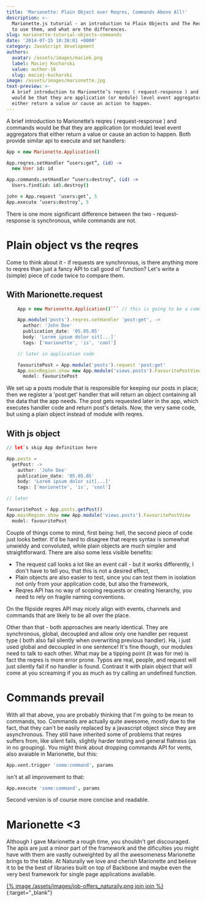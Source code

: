 ```yaml
---
title: 'Marionette: Plain Object over Reqres, Commands Above All!'
description: >-
  Marionette.js tutorial - an introduction to Plain Objects and The Reqres, how
  to use them, and what are the differences.
slug: marionette-tutorial-objects-commands
date: '2014-07-15 10:38:01 +0000'
category: JavaScript development
authors:
  avatar: /assets/images/maciek.png
  label: Maciej Kucharski
  value: author-16
  slug: maciej-kucharski
image: /assets/images/marionette.jpg
text-preview: >-
  A brief introduction to Marionette’s reqres ( request-response ) and commands
  would be that they are application (or module) level event aggregators that
  either return a value or cause an action to happen.
---
```

A brief introduction to Marionette’s reqres ( request-response ) and commands would be that they are application (or module) level event aggregators that either return a value or cause an action to happen. Both provide similar api to execute and set handlers:

```coffee
App = new Marionette.Application()

App.reqres.setHandler “users:get”, (id) ->
  new User id: id

App.commands.setHandler “users:destroy”, (id) ->
  Users.find(id: id).destroy()

john = App.request ‘users:get’, 5
App.execute ‘users:destroy’, 5
```

There is one more significant difference between the two - request-response is synchronous, while commands are not.

# Plain object vs the reqres

Come to think about it - if requests are synchronous, is there anything more to reqres than just a fancy API to call good ol' function? Let's write a (simple) piece of code twice to compare them.

## With Marionette.request

````coffee
    App = new Marionette.Application()``` // this is going to be a common part

    App.module('posts').reqres.setHandler 'post:get', ->
      author: 'John Doe'
      publication_date: '05.05.05'
      body: 'Lorem ipsum dolor sit[...]'
      tags: ['marionette', 'is', 'cool']

    // later in application code

    favouritePost = App.module('posts').request 'post:get'
    App.mainRegion.show new App.module('views.posts').FavouritePostView
      model: favouritePost
````

We set up a posts module that is responsible for keeping our posts in place; then we register a 'post:get' handler that will return an object containing all the data that the app needs. The post gets requested later in the app, which executes handler code and return post's details.
Now, the very same code, but using a plain object instead of module with reqres.

## With js object

```coffee
// let`s skip App definition here

App.posts =
  getPost: ->
    author: 'John Doe'
    publication_date: '05.05.05'
    body: 'Lorem ipsum dolor sit[...]'
    tags: ['marionette', 'is', 'cool']

// later

favouritePost = App.posts.getPost()
App.mainRegion.show new App.module('views.posts').FavouritePostView
  model: favouritePost
```

Couple of things come to mind, first being: hell, the second piece of code just looks better. It'd be hard to disagree that reqres syntax is somewhat unwieldy and convoluted, while plain objects are much simpler and straightforward. There are also some less visible benefits:

* The request call looks a lot like an event call - but it works differently, I don't have to tell you, that this is not a desired effect,
* Plain objects are also easier to test, since you can test them in isolation not only from your application code, but also the framework,
* Reqres API has no way of scoping requests or creating hierarchy, you need to rely on fragile naming conventions.

On the flipside reqres API may nicely align with events, channels and commands that are likely to be all over the place.

Other than that - both approaches are nearly identical. They are synchronous, global, decoupled and allow only one handler per request type ( both also fail silently when overwriting previous handler). Ha, i just used global and decoupled in one sentence!
It's fine though, our modules need to talk to each other. What may be a tipping point (it was for me) is fact the reqres is more error prone. Typos are real, people, and request will just silently fail if no handler is found. Contrast it with plain object that will come at you screaming if you as much as try calling an undefined function.

# Commands prevail

With all that above, you are probably thinking that I'm going to be mean to commands, too. Commands are actually quite awesome, mostly due to the fact, that they can't be easily replaced by a javascript object since they are asynchronous. They still have inherited some of problems that reqres suffers from, like silent fails, slightly harder testing and general flatness (as in no grouping).
You might think about dropping commands API for vents, also avaiable in Marionette, but this:

```coffee
App.vent.trigger 'some:command', params
```

isn't at all improvement to that:

```coffee
App.execute 'some:command', params
```

Second version is of course more concise and readable.

# Marionette <3

Although I gave Marionette a rough time, you shouldn't get discouraged. The apis are just a minor part of the framework and the dificulties you might have with them are vastly outweighted by all the awesomeness Marionette brings to the table. At Naturaily we love and cherish Marionette and believe it to be the best of libraries built on top of Backbone and maybe even the very best framework for single page applications available.

[{% image /assets/images/job-offers_naturaily.png join join %}](https://naturaily.com/careers){:target="_blank"}
